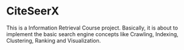 CiteSeerX
=========

This is a Information Retrieval Course project. Basically, it is about to implement the basic search engine concepts like Crawling, Indexing, Clustering, Ranking and Visualization.
